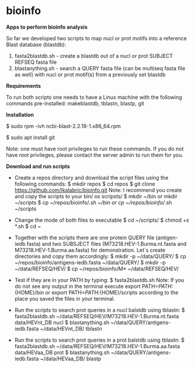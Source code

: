 # bioinfo
<b>Apps to perform bioinfo analysis</b>

So far we developed two scripts to map nucl or prot motifs into a reference Blast database (blastdb):
1) fasta2blastdb.sh - create a blastdb out of a nucl or prot SUBJECT REFSEQ fasta file
2) blastanything.sh - search a QUERY fasta file (can be multiseq fasta file as well) with nucl or prot motif(s) from a previously set blastdb

<b>Requirements</b>

To run both scripts one needs to have a Linux machine with the following commands pre-installed: makeblastdb, tblastn, blastp, git

<b>Installation</b>

$ sudo rpm -ivh ncbi-blast-2.2.18-1.x86_64.rpm<p>
$ sudo apt install git<p>
Note: one must have root privileges to run these commands. If you do not have root privileges, please contact the server admin to run them for you.

<b>Download and run scripts</b>

- Create a repos directory and download the script files using the following commands:
$ mkdir repos
$ cd repos
$ git clone https://github.com/lkalabric/bioinfo.git
Note: I recommend you create and copy the scripts to your bin/ os scripsts/
$ mkdir ~/bin or mkdir ~/scripts
$ cp ~/repos/bioinfo/*.sh ~/bin or cp ~/repos/bioinfo/*.sh ~/scripts

- Change the mode of both files to executable
$ cd ~/scripts/
$ chmod +x *.sh
$ cd ~

- Together with the scripts there are one protein QUERY file (antigen-iedb.fasta) and two SUBSJECT files (M73218.HEV-1.Burma.nt.fasta and M73218.HEV-1.Burma.aa.fasta) for demonstration. Let´s create directories and copy them accordingly:
$ mkdir -p ~/data/QUERY/
$ cp ~/repos/bioinfo/antigens-iedb.fasta ~/data/QUERY/
$ mkdir -p ~/data/REFSEQ/HEV/
$ cp ~/repos/bioinfo/M* ~/data/REFSEQ/HEV/

- Test if they are in your PATH by typing:
$ fasta2blastdb.sh
Note: If you do not see any output in the terminal execute export PATH=$PATH:${HOME}/bin or export PATH=$PATH:${HOME}/scripts according to the place you saved the files in your terminal.

- Run the scripts to search prot queries in a nucl balstdb using tblastn:
$ fasta2blastdb.sh ~/data/REFSEQ/HEV/M73218.HEV-1.Burma.nt.fasta data/HEVnt_DB nucl
$ blastanything.sh ~/data/QUERY/antigens-iedb.fasta ~/data/HEVnt_DB/ tblastn

- Run the scripts to search prot queries in a prot balstdb using tblastn:
$ fasta2blastdb.sh ~/data/REFSEQ/HEV/M73218.HEV-1.Burma.aa.fasta data/HEVaa_DB prot
$ blastanything.sh ~/data/QUERY/antigens-iedb.fasta ~/data/HEVaa_DB/ blastp
